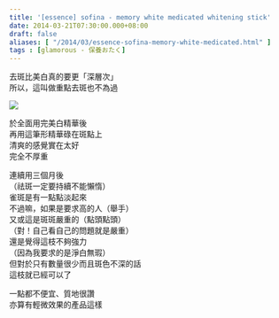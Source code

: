```yaml
---
title: '[essence] sofina - memory white medicated whitening stick'
date: 2014-03-21T07:30:00.000+08:00
draft: false
aliases: [ "/2014/03/essence-sofina-memory-white-medicated.html" ]
tags : [glamorous - 保養おたく]
---
```


去斑比美白真的要更「深層次」  
所以，這叫做重點去斑也不為過  

[![](https://4.bp.blogspot.com/-BOjJygKMUFk/XDC1h_37QkI/AAAAAAAAETI/Q--rZFnBsF0C_LzD1j1es-p1J5XFMXdQQCLcBGAs/s640/92.jpg)](https://4.bp.blogspot.com/-BOjJygKMUFk/XDC1h_37QkI/AAAAAAAAETI/Q--rZFnBsF0C_LzD1j1es-p1J5XFMXdQQCLcBGAs/s1600/92.jpg)

於全面用完美白精華後  
再用這筆形精華碌在斑點上  
清爽的感覺實在太好  
完全不厚重  
  
連續用三個月後  
（祛斑一定要持續不能懶惰）  
雀斑是有一點點淡起來  
不過嘛，如果是要求高的人（舉手）  
又或這是斑斑嚴重的（點頭點頭）  
（對！自己看自己的問題就是嚴重）  
還是覺得這枝不夠強力  
（因為我要求的是淨白無瑕）  
但對於只有數量很少而且斑色不深的話  
這枝就已經可以了  
  
一點都不便宜、質地很讚  
亦算有輕微效果的產品這樣
